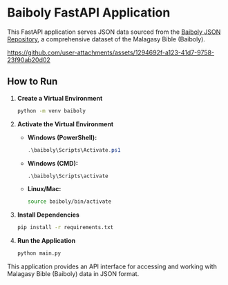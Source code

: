 # Baiboly FastAPI Application

This FastAPI application serves JSON data sourced from the [Baiboly JSON Repository](https://github.com/RaveloMevaSoavina/baiboly-json.git), a comprehensive dataset of the Malagasy Bible (Baiboly).

https://github.com/user-attachments/assets/1294692f-a123-41d7-9758-23f90ab20d02

## How to Run  

1. **Create a Virtual Environment**  
   ```bash
   python -m venv baiboly
   ```

2. **Activate the Virtual Environment**  
   - **Windows (PowerShell):**  
     ```powershell
     .\baiboly\Scripts\Activate.ps1
     ```  
   - **Windows (CMD):**  
     ```cmd
     .\baiboly\Scripts\activate
     ```  
   - **Linux/Mac:**  
     ```bash
     source baiboly/bin/activate
     ```

3. **Install Dependencies**  
   ```bash
   pip install -r requirements.txt
   ```

4. **Run the Application**  
   ```bash
   python main.py
   ```

This application provides an API interface for accessing and working with Malagasy Bible (Baiboly) data in JSON format.